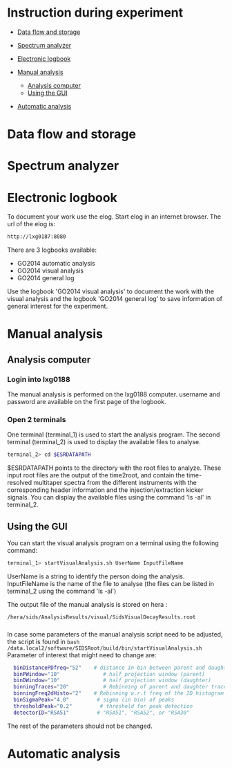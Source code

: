 Instruction during experiment
========

- [Data flow and storage](#user-content-data-flow-and-storage)

- [Spectrum analyzer](#user-content-spectrum-analyzer)

- [Electronic logbook](#user-content-electronic-logbook)

- [Manual analysis](#user-content-manual-analysis)
	- [Analysis computer](#user-content-analysis-computer)
	- [Using the GUI](#user-content-using-the-gui)

- [Automatic analysis](#user-content-automatic-analysis)



# Data flow and storage


# Spectrum analyzer


# Electronic logbook

To document your work use the elog. Start elog in an internet browser. The url of the elog is:
  ```bash
http://lxg0187:8080
  ```

There are 3 logbooks available:
* GO2014 automatic analysis
* GO2014 visual analysis
* GO2014 general log
  
Use the logbook 'GO2014 visual analysis' to document the work with the visual
analysis and the logbook 'GO2014 general log' to save information of general
interest for the experiment.


# Manual analysis

## Analysis computer

### Login into lxg0188
The manual analysis is performed on the lxg0188 computer.
username and password are available on the first page of the logbook.

### Open 2 terminals

One terminal (terminal_1) is used to start the analysis program.
The second terminal (terminal_2) is used to display the available files to
analyse.

  ```bash
terminal_2> cd $ESRDATAPATH
  ```
  
$ESRDATAPATH points to the directory with the root files to analyze. These input root files are the output of the time2root, and contain the time-resolved multitaper spectra from the different instruments with the corresponding header information and the injection/extraction kicker signals.
You can display the available files using the command 'ls -al' in terminal_2.


## Using the GUI
You can start the visual analysis program on a terminal using the following command:
  ```bash
  terminal_1> startVisualAnalysis.sh UserName InputFileName
  ```
UserName is a string to identify the person doing the analysis.
InputFileName is the name of the file to analyse (the files can be listed in
terminal_2 using the command 'ls -al')

 
 The output file of the manual analysis is stored on hera :
  ```bash
  /hera/sids/AnalysisResults/visual/SidsVisualDecayResults.root
  ```
  
  ### 
  In case some parameters of the manual analysis script need to be adjusted, the script is found in 
    ```bash
  /data.local2/software/SIDSRoot/build/bin/startVisualAnalysis.sh
    ```
  Parameter of interest that might need to change are:

  ```bash
    binDistancePDfreq="52"    # distance in bin between parent and daughter freq
    binPWindow="10"              # half projection window (parent)
    binDWindow="10"              # half projection window (daughter)
    binningTraces="20"           # Rebinning of parent and daughter traces
    binningFreq2dHisto="2"    # Rebinning w.r.t freq of the 2D histogram
    binSigmaPeak="4.0"         # sigma (in bin) of peaks
    thresholdPeak="0.2"         # threshold for peak detection
    detectorID="RSA51"         # "RSA51", "RSA52", or "RSA30"
  ```

The rest of the parameters should not be changed.


# Automatic analysis






